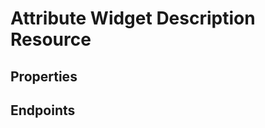 # Attribute Widget Description Resource

## Properties

<ResourceProperties :resource="'attribute_widget_description'" :lang="'en'"/>

<ResourceScopes :resource="'attribute_widget_description'"/>

## Endpoints

[//]: <> (GET ENDPOINT)
<ResourceEndpoint :resource="'attribute_widget_description'" :endpoint="'get'" :lang="'en'">

<template v-slot:responseJSON>

<<< @/docs/fixtures/api/attribute_widget_description/response/json/get_id.json

</template>

<template v-slot:responseXML>

<<< @/docs/fixtures/api/attribute_widget_description/response/xml/get_id.xml

</template>

</ResourceEndpoint>

[//]: <> (GETCOLLECTION ENDPOINT)
<ResourceEndpoint :resource="'attribute_widget_description'" :endpoint="'getCollection'" :lang="'en'">

<template v-slot:responseJSON>

<<< @/docs/fixtures/api/attribute_widget_description/response/json/get_page.json

</template>

<template v-slot:responseXML>

<<< @/docs/fixtures/api/attribute_widget_description/response/xml/get_page.xml

</template>

</ResourceEndpoint>

[//]: <> (POST ENDPOINT)
<ResourceEndpoint :resource="'attribute_widget_description'" :endpoint="'post'" :lang="'en'">

<template v-slot:request>

<<< @/docs/fixtures/api/attribute_widget_description/request/post.json

</template>

<template v-slot:responseJSON>

<<< @/docs/fixtures/api/attribute_widget_description/response/json/get_id.json

</template>

<template v-slot:responseXML>

<<< @/docs/fixtures/api/attribute_widget_description/response/xml/get_id.xml

</template>

</ResourceEndpoint>

[//]: <> (PUT ENDPOINT)
<ResourceEndpoint :resource="'attribute_widget_description'" :endpoint="'put'" :lang="'en'">

<template v-slot:request>

<<< @/docs/fixtures/api/attribute_widget_description/request/put.json

</template>

<template v-slot:responseJSON>

<<< @/docs/fixtures/api/attribute_widget_description/response/json/get_id.json

</template>

<template v-slot:responseXML>

<<< @/docs/fixtures/api/attribute_widget_description/response/xml/get_id.xml

</template>

</ResourceEndpoint>

[//]: <> (DELETE ENDPOINT)
<ResourceEndpoint :resource="'attribute_widget_description'" :endpoint="'delete'" :lang="'en'"/>

